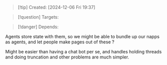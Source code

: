 
>[!tip] Created: [2024-12-06 Fri 19:37]

>[!question] Targets: 

>[!danger] Depends: 

Agents store state with them, so we might be able to bundle up our napps as agents, and let people make pages out of these ?

Might be easier than having a chat bot per se, and handles holding threads and doing truncation and other problems are much simpler.
